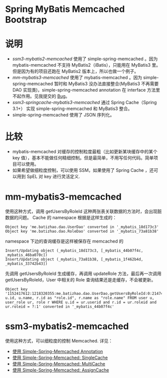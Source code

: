 Spring MyBatis Memcached Bootstrap
===========================

# 说明
* *ssm3-mybatis2-memcached* 使用了 simple-spring-memcached 。因为 mybatis-memcached 不支持 MyBatis2（iBatis），只能用在 MyBatis3 里。但是因为有的项目还跑在 MyBatis2 版本上，所以也做一个例子。
* *mm-mybatis3-memcached* 使用了 mybatis-memcached 。因为 simple-spring-memcached 暂时和 MyBatis3 没办法直接整合(MyBatis3 不再需要 DAO 实现类)，simple-spring-memcached
annotation 在 interface 方法里不起作用。见我提交的 [Bug](http://code.google.com/p/simple-spring-memcached/issues/detail?id=7)。
* *ssm3-springcache-mybatis3-memcached* 通过 Spring Cache（Spring 3.1+） 实现 simple-spring-memcached 和 MyBatis3 整合。
* simple-spring-memcached 使用了 JSON 序列化。

# 比较

* mybatis-memcached 对缓存的控制粒度最粗（比如更新某块缓存中的某个 key 值），基本不能做任何精细控制。但是最简单，不用写任何代码。简单项目可以使用。
* 如果希望做细粒度控制，可以使用 SSM，如果使用了 Spring Cache ，还可以用到 SpEL 对 key 进行灵活定义.

# mm-mybatis3-memcached
使用这种方式，调用 getUsersByRoleId 这种两张表关联数据的方法时，会出现脏数据的问题。
Cache 的 namespace 根据是这样生成的：

    Object key 'me.batizhao.dao.UserDao' converted in '_mybatis_18d173c3'       
	Object key 'me.batizhao.dao.RoleDao' converted in '_mybatis_73a81b38'
		
namespace 下边的查询缓存是这样被保存在 memcached 的	

	Insert/Updating object (_mybatis_18d173c3, [_mybatis_44b07f4c, _mybatis_46ba070c])	
	Insert/Updating object (_mybatis_73a81b38, [_mybatis_1f462b4d, _mybatis_33742b43])    

先调用 getUsersByRoleId 生成缓存，再调用 updateRole 方法，最后再一次调用 getUsersByRoleId，User 中相关的 Role 查询结果还是走缓存，不会被更新。

    Object key '1152417612:1218320355:me.batizhao.dao.UserDao.getUsersByRoleId:0:2147483647:SELECT u.id, u.name, r.id as "role.id", r.name as "role.name" FROM user u, user_role ur, role r WHERE u.id = ur.userid and r.id = ur.roleid and ur.roleid = ?:1' converted in '_mybatis_44b07f4c' 
    
# ssm3-mybatis2-memcached
使用这种方式，可以细粒度的控制 Memcached. 详见：

* [使用 Simple-Spring-Memcached Annotation](http://batizhao.github.com/java/2012/09/27/simple-spring-memcached-annotation/)
* [使用 Simple-Spring-Memcached: SingleCache](http://batizhao.github.com/java/2012/09/27/using-simple-spring-memcached-one/)
* [使用 Simple-Spring-Memcached: MultiCache](http://batizhao.github.com/java/2012/09/27/using-simple-spring-memcached-two/)
* [使用 Simple-Spring-Memcached: AssignCache](http://batizhao.github.com/java/2012/09/28/using-simple-spring-memcached-three/)         